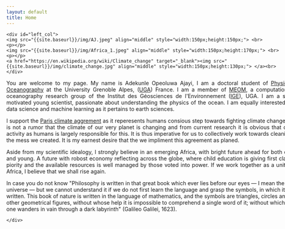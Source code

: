 ```yaml
---
layout: default
title: Home
---
```

<style type="text/css">
#wrap {
width:750px;
margin:0 auto;
}
#left_col {
float:left;
width:160px;
}
#right_col {
float:right;
width:590px;
}
</style>


<div id="wrap">

    <div id="left_col">
    <img src="{{site.baseurl}}/img/AJ.jpeg" align="middle" style="width:150px;height:150px;"> <br>
    <p></p>
    <img src="{{site.baseurl}}/img/Africa_1.jpeg" align="middle" style="width:150px;height:170px;"> <br>
    <p></p>
    <a href="https://en.wikipedia.org/wiki/Climate_change" target="_blank"><img src="{{site.baseurl}}/img/climate_change.jpg" align="middle" style="width:150px;height:130px;"> </a><br>
    </div>



<p style='text-align: justify;'>
You are welcome to my page. My name is Adekunle Opeoluwa Ajayi, I am a doctoral student of <a href="https://en.wikipedia.org/wiki/Physical_oceanography" target="_blank">Physical Oceanography</a> at the University Grenoble Alpes, (<a href="http://www.univ-grenoble-alpes.fr/" target="_blank">UGA</a>) France. I am a member of <a href="http://meom-group.github.io/" target="_blank">MEOM</a>, a computational oceanography research group of the Institut des Géosciences de l'Environnement (<a href="http://www.ige-grenoble.fr/" target="_blank">IGE</a>), UGA. I am a self motivated young scientist, passionate about understanding the physics of the ocean. I am equally interested in data science and machine learning as it pertains to earth sciences.</p>

<p style='text-align: justify;'>
I support the <a href="https://en.wikipedia.org/wiki/Paris_Agreement" target="_blank"> Paris climate aggrement</a> as it reperesents humans consious step towards fighting climate change. It is not a rumor that the climate of our very planet is changing and from current research it is obvious that our activity as humans is largely responsible for this. It is thus imperative for us to collectively work towards cleaning the mess we created.  It is my earnest desire that the we impliment this agreement as planed.</p>

<p style='text-align: justify;'>
Aside from my scientific idealogy, I strongly believe in an emerging Africa, with bright future ahead for both old and young. A future with robost economy reflecting across the globe, where child education is giving first class piority and the available resources is well managed by those voted into power. If we work together as a united Africa, I believe that we shall rise again.</p>
<p style='text-align: justify;'>


In case you do not know "Philosophy is written in that great book which ever lies before our eyes — I mean the universe — but we cannot understand it if we do not first learn the language and grasp the symbols, in which it is written. This book of nature is written in the language of mathematics, and the symbols are triangles, circles and other geometrical figures, without whose help it is impossible to comprehend a single word of it; without which one wanders in vain through a dark labyrinth" (Galileo Galilei, 1623).
</p>




<p> </p>
<p></p>
<p> </p>


    
    </div>











